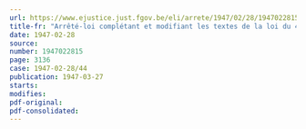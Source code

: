 ```yaml
---
url: https://www.ejustice.just.fgov.be/eli/arrete/1947/02/28/1947022815/justel
title-fr: "Arrêté-loi complétant et modifiant les textes de la loi du 4 août 1930 portant généralisation des allocations familiales en faveur des travailleurs salariés"
date: 1947-02-28
source:
number: 1947022815
page: 3136
case: 1947-02-28/44
publication: 1947-03-27
starts:
modifies:
pdf-original:
pdf-consolidated:
---
```


